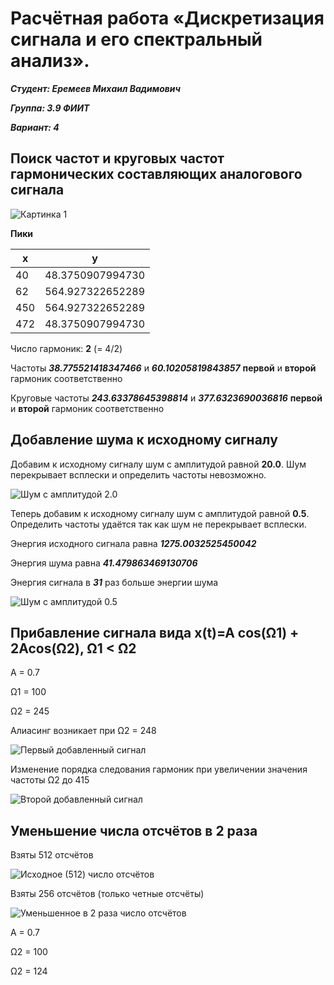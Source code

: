 # Расчётная работа «Дискретизация сигнала и его спектральный анализ».

***Студент: Еремеев Михаил Вадимович***

***Группа: 3.9 ФИИТ***

***Вариант: 4***

## Поиск частот и круговых частот гармонических составляющих аналогового сигнала

![Картинка 1](1.png)

**Пики**

x   | y
----|-----------------
40  | 48.3750907994730
62  | 564.927322652289
450 | 564.927322652289
472 | 48.3750907994730     

Число гармоник: **2** (= 4/2)

Частоты ***38.775521418347466*** и ***60.10205819843857*** **первой** и **второй** гармоник соответственно

Круговые частоты ***243.63378645398814*** и ***377.6323690036816*** **первой** и **второй** гармоник соответственно

## Добавление шума к исходному сигналу

Добавим к исходному сигналу шум с амплитудой равной **20.0**. Шум перекрывает всплески и определить частоты невозможно.

![Шум с амплитудой 2.0](2.png)

Теперь добавим к исходному сигналу шум с амплитудой равной **0.5**. Определить частоты удаётся так как шум не перекрывает всплески.

Энергия исходного сигнала равна ***1275.0032525450042***

Энергия шума равна ***41.479863469130706***

Энергия сигнала в ***31*** раз больше энергии шума

![Шум с амплитудой 0.5](3.png)

## Прибавление сигнала вида x(t)=A cos(Ω1) + 2Acos(Ω2), Ω1 < Ω2

A = 0.7

Ω1 = 100

Ω2 = 245

Алиасинг возникает при Ω2 = 248

![Первый добавленный сигнал](4.png)

Изменение порядка следования гармоник при увеличении значения частоты Ω2 до 415

![Второй добавленный сигнал](5.png)

## Уменьшение числа отсчётов в 2 раза

Взяты 512 отсчётов

![Исходное (512) число отсчётов](6.png)

Взяты 256 отсчётов (только четные отсчёты)

![Уменьшенное в 2 раза число отсчётов](7.png)

A = 0.7

Ω2 = 100

Ω2 = 124
